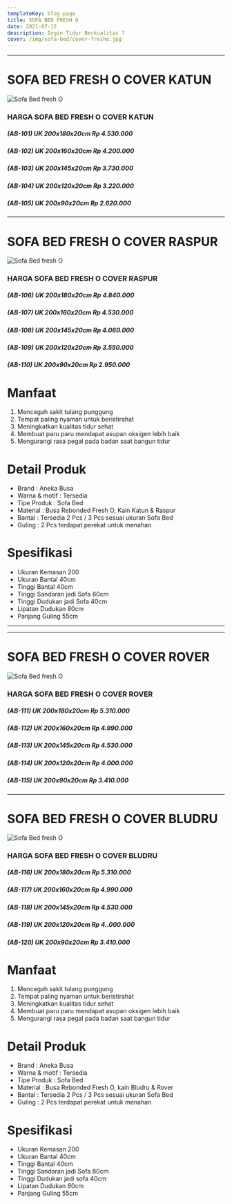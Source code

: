 ```yaml
---
templateKey: blog-page
title: SOFA BED FRESH O
date: 2021-07-12
description: Ingin Tidur Berkualitas ?
cover: /img/sofa-bed/cover-fresho.jpg
---
```

___
# SOFA BED FRESH O COVER KATUN
![Sofa Bed fresh O](/img/sofa-bed/fresho-katun.jpg "Sofa Bed fresh O")
### HARGA SOFA BED FRESH O COVER KATUN
##### (AB-101) UK 200x180x20cm Rp 4.530.000
##### (AB-102) UK 200x160x20cm Rp 4.200.000
##### (AB-103) UK 200x145x20cm Rp 3.730.000
##### (AB-104) UK 200x120x20cm Rp 3.220.000
##### (AB-105) UK 200x90x20cm Rp 2.620.000
___
# SOFA BED FRESH O COVER RASPUR
![Sofa Bed fresh O](/img/sofa-bed/fresho-raspur.jpg "Sofa Bed fresh O")
### HARGA SOFA BED FRESH O COVER RASPUR
##### (AB-106) UK 200x180x20cm Rp 4.840.000
##### (AB-107) UK 200x160x20cm Rp 4.530.000
##### (AB-108) UK 200x145x20cm Rp 4.060.000
##### (AB-109) UK 200x120x20cm Rp 3.550.000
##### (AB-110) UK 200x90x20cm Rp 2.950.000


# Manfaat 
1. Mencegah sakit tulang punggung
2. Tempat paling nyaman untuk beristirahat
3. Meningkatkan kualitas tidur sehat
4. Membuat paru paru mendapat asupan oksigen lebih baik
5. Mengurangi rasa pegal pada badan saat bangun tidur

# Detail Produk
* Brand : Aneka Busa
* Warna & motif : Tersedia
* Tipe Produk : Sofa Bed
* Material : Busa Rebonded Fresh O, Kain Katun & Raspur
* Bantal : Tersedia 2 Pcs / 3 Pcs sesuai ukuran Sofa Bed
* Guling : 2 Pcs terdapat perekat untuk menahan

# Spesifikasi 
* Ukuran Kemasan 200
* Ukuran Bantal 40cm
* Tinggi Bantal 40cm
* Tinggi Sandaran jadi Sofa 80cm
* Tinggi Dudukan jadi Sofa 40cm
* Lipatan Dudukan 80cm
* Panjang Guling 55cm
___
___
# SOFA BED FRESH O COVER ROVER
![Sofa Bed fresh O](/img/sofa-bed/fresho-rover.jpg "Sofa Bed fresh O")
### HARGA SOFA BED FRESH O COVER ROVER
##### (AB-111) UK 200x180x20cm Rp 5.310.000
##### (AB-112) UK 200x160x20cm Rp 4.990.000
##### (AB-113) UK 200x145x20cm Rp 4.530.000
##### (AB-114) UK 200x120x20cm Rp 4.000.000
##### (AB-115) UK 200x90x20cm  Rp 3.410.000
___
# SOFA BED FRESH O COVER BLUDRU
![Sofa Bed fresh O](/img/sofa-bed/fresho-bludru.jpg "Sofa Bed fresh O")
### HARGA SOFA BED FRESH O COVER BLUDRU
##### (AB-116) UK 200x180x20cm Rp 5.310.000
##### (AB-117) UK 200x160x20cm Rp 4.990.000
##### (AB-118) UK 200x145x20cm Rp 4.530.000
##### (AB-119) UK 200x120x20cm Rp 4..000.000
##### (AB-120) UK 200x90x20cm Rp 3.410.000

# Manfaat 
1. Mencegah sakit tulang punggung
2. Tempat paling nyaman untuk beristirahat
3. Meningkatkan kualitas tidur sehat
4. Membuat paru paru mendapat asupan oksigen lebih baik
5. Mengurangi rasa pegal pada badan saat bangun tidur

# Detail Produk
* Brand : Aneka Busa
* Warna & motif : Tersedia
* Tipe Produk : Sofa Bed
* Material : Busa Rebonded Fresh O, kain Bludru & Rover
* Bantal : Tersedia 2 Pcs / 3 Pcs sesuai ukuran Sofa Bed
* Guling : 2 Pcs terdapat perekat untuk menahan

# Spesifikasi 
* Ukuran Kemasan 200
* Ukuran Bantal 40cm
* Tinggi Bantal 40cm
* Tinggi Sandaran jadi Sofa 80cm
* Tinggi Dudukan jadi sofa 40cm
* Lipatan Dudukan 80cm
* Panjang Guling 55cm





